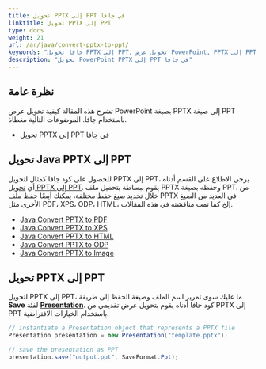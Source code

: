 ```yaml
---
title: تحويل PPTX إلى PPT في جافا
linktitle: تحويل PPTX إلى PPT
type: docs
weight: 21
url: /ar/java/convert-pptx-to-ppt/
keywords: "جافا تحويل PPTX إلى PPT, تحويل عرض PowerPoint, PPTX إلى PPT, جافا, Aspose.Slides"
description: "تحويل PowerPoint PPTX إلى PPT في جافا"
---
```


## **نظرة عامة**

تشرح هذه المقالة كيفية تحويل عرض PowerPoint بصيغة PPTX إلى صيغة PPT باستخدام جافا. الموضوعات التالية مغطاة.

- تحويل PPTX إلى PPT في جافا

## **تحويل Java PPTX إلى PPT**

للحصول على كود جافا كمثال لتحويل PPTX إلى PPT، يرجى الاطلاع على القسم أدناه أي [تحويل PPTX إلى PPT](#convert-pptx-to-ppt). يقوم ببساطة بتحميل ملف PPTX وحفظه بصيغة PPT. من خلال تحديد صيغ حفظ مختلفة، يمكنك أيضًا حفظ ملف PPTX في العديد من الصيغ الأخرى مثل PDF، XPS، ODP، HTML، إلخ كما تمت مناقشته في هذه المقالات.

- [Java Convert PPTX to PDF](https://docs.aspose.com/slides/java/convert-powerpoint-to-pdf/)
- [Java Convert PPTX to XPS](https://docs.aspose.com/slides/java/convert-powerpoint-to-xps/)
- [Java Convert PPTX to HTML](https://docs.aspose.com/slides/java/convert-powerpoint-to-html/)
- [Java Convert PPTX to ODP](https://docs.aspose.com/slides/java/save-presentation/)
- [Java Convert PPTX to Image](https://docs.aspose.com/slides/java/convert-powerpoint-to-png/)

## **تحويل PPTX إلى PPT**
لتحويل PPTX إلى PPT، ما عليك سوى تمرير اسم الملف وصيغة الحفظ إلى طريقة **Save** لفئة [**Presentation**](https://reference.aspose.com/slides/java/com.aspose.slides/Presentation). كود جافا أدناه يقوم بتحويل عرض تقديمي من PPTX إلى PPT باستخدام الخيارات الافتراضية.

```java
// instantiate a Presentation object that represents a PPTX file
Presentation presentation = new Presentation("template.pptx");

// save the presentation as PPT
presentation.save("output.ppt", SaveFormat.Ppt);  
```